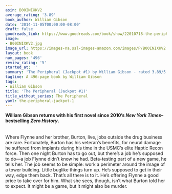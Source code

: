 ```yaml
---
asin: B00INIXKV2
average_rating: '3.89'
book_author: William Gibson
date: '2014-11-05T00:00:00-08:00'
draft: false
goodreads_link: https://www.goodreads.com/book/show/22010718-the-peripheral
image:
- B00INIXKV2.jpg
image_url: https://images-na.ssl-images-amazon.com/images/P/B00INIXKV2.01._SCLZZZZZZZ.jpg
layout: book
num_pages: '496'
review_rating: '5'
started_at: ''
summary: 'The Peripheral (Jackpot #1) by William Gibson - rated 3.89/5 on Goodreads'
tagline: A 496-page book by William Gibson
tags:
- William Gibson
title: 'The Peripheral (Jackpot #1)'
title_without_series: The Peripheral
yaml: the-peripheral-jackpot-1
---
```


<b>William Gibson returns with his first novel since 2010’s<i> New York Times</i>–bestselling <i>Zero History</i>.</b><br /><br /> <br /> Where Flynne and her brother, Burton, live, jobs outside the drug business are rare. Fortunately, Burton has his veteran’s benefits, for neural damage he suffered from implants during his time in the USMC’s elite Haptic Recon force. Then one night Burton has to go out, but there’s a job he’s supposed to do—a job Flynne didn’t know he had. Beta-testing part of a new game, he tells her. The job seems to be simple: work a perimeter around the image of a tower building. Little buglike things turn up. He’s supposed to get in their way, edge them back. That’s all there is to it. He’s offering Flynne a good price to take over for him. What she sees, though, isn’t what Burton told her to expect. It might be a game, but it might also be murder. <br />
